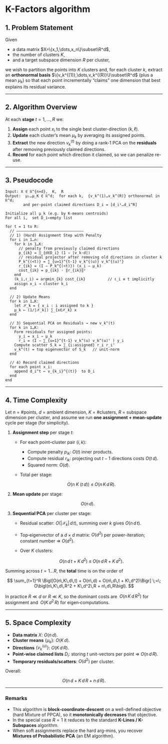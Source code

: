 # K-Factors algorithm

## 1. Problem Statement

Given

* a data matrix $X=\{x_1,\dots,x_n\}\subset\R^d$,
* the number of clusters $K$,
* and a target subspace dimension $R$ per cluster,

we wish to partition the points into $K$ clusters and, for each cluster $k$, extract an **orthonormal basis** $\{v_k^{(1)},\dots,v_k^{(R)}\}\subset\R^d$ (plus a mean $\mu_k$) so that each point incrementally “claims” one dimension that best explains its residual variance.

---

## 2. Algorithm Overview

At each **stage** $t=1,\dots,R$ we:

1. **Assign** each point $x_i$ to the single best cluster-direction $(k,\ell)$.
2. **Update** each cluster’s mean $\mu_k$ by averaging its assigned points.
3. **Extract** the new direction $v_k^{(t)}$ by doing a rank-1 PCA on the **residuals** after removing previously claimed directions.
4. **Record** for each point which direction it claimed, so we can penalize re-use.

---

## 3. Pseudocode

```plaintext
Input: X ∈ ℝ^{n×d},  K,  R
Output:  μ₁…μ_K ∈ ℝ^d;  for each k,  {v_k^(1)…v_k^(R)} orthonormal in ℝ^d;
        and per-point claimed directions D_i = [d_i¹…d_i^R]

Initialize all μ_k (e.g. by K-means centroids)
For all i,  set D_i←empty list

for t = 1 to R:
  // ——————————————————————————————
  // 1) (Hard) Assignment Step with Penalty
  for i in 1…n:
    for k in 1…K:
      // penalty from previously claimed directions
      p_{ik} = ∏_{d∈D_i} (1 − |v_k·d|)
      // residual projector after removing old directions in cluster k
      P_k^{(<t)} = ∑_{u=1}^{t-1} v_k^{(u)} v_k^{(u)ᵀ}
      r_{ik} = (I − P_k^{(<t)}) (x_i − μ_k)
      cost_{ik} = p_{ik} · ‖r_{ik}‖²
    end
    (k_i,ℓ_i) = argmin_{k} cost_{ik}          // ℓ_i ≡ t implicitly
    assign x_i → cluster k_i
  end

  // 2) Update Means
  for k in 1…K:
    let 𝒳_k = { x_i : i assigned to k }
    μ_k ← (1/|𝒳_k|) ∑_{x∈𝒳_k} x
  end

  // 3) Sequential PCA on Residuals → new v_k^(t)
  for k in 1…K:
    Form residuals for assigned points:
      y_i = x_i − μ_k
      r_i = (I − ∑_{u=1}^{t-1} v_k^(u) v_k^(u)ᵀ ) y_i
    Compute scatter S_k = ∑_{i:assigned} r_i r_iᵀ
    v_k^(t) = top eigenvector of S_k   // unit‐norm
  end

  // 4) Record claimed directions
  for each point x_i:
    append d_i^t ← v_{k_i}^{(t)}  to D_i
  end
end
```

---

## 4. Time Complexity

Let $n$ = #points, $d$ = ambient dimension, $K$ = #clusters, $R$ = subspace dimension per cluster, and assume we run **one assignment + mean-update** cycle per stage (for simplicity).

1. **Assignment step** per stage $t$:

   * For each point–cluster pair $(i,k)$:

     * Compute penalty $p_{ik}$: $O(t)$ inner products.
     * Compute residual $r_{ik}$: projecting out $t-1$ directions costs $O(t\,d)$.
     * Squared norm: $O(d)$.
   * Total per stage:

     $$
       O\bigl(n\;K\;(t\,d)\bigr)
       \;\le\;
       O(n\,K\,d\,R).
     $$

2. **Mean update** per stage:

   $$
     O(n\,d).
   $$

3. **Sequential PCA** per cluster per stage:

   * Residual scatter: $O(|\mathcal X_k|\,d\,t)$, summing over $k$ gives $O(n\,d\,t)$.
   * Top‐eigenvector of a $d\times d$ matrix: $O(d^2)$ per power-iteration; constant number ⇒ $O(d^2)$.
   * Over $K$ clusters:

     $$
       O(n\,d\,t \;+\; K\,d^2)
       \;\le\;
       O(n\,d\,R + K\,d^2).
     $$

Summing across $t=1\ldots R$, the **total** time is on the order of

$$
\sum_{t=1}^R \Bigl[O(n\,K\,d\,t) + O(n\,d) + O(n\,d\,t + K\,d^2)\Bigr]
\;=\;
O\bigl(n\,K\,d\,R^2 + K\,d^2\,R + n\,d\,R\bigl).
$$

In practice $R\ll d$ or $R\ll K$, so the dominant costs are
$\;O(n\,K\,d\,R^2)$ for assignment and
$\;O(K\,d^2\,R)$ for eigen‐computations.

---

## 5. Space Complexity

* **Data matrix** $X$: $O(n\,d)$.
* **Cluster means** $\{\mu_k\}$: $O(K\,d)$.
* **Directions** $\{v_k^{(u)}\}$: $O(K\,d\,R)$.
* **Point‐wise claimed lists** $D_i$: storing $t$ unit-vectors per point ⇒ $O(n\,d\,R)$.
* **Temporary residuals/scatters**: $O(d^2)$ per cluster.

Overall:

$$
O\bigl(n\,d \;+\; K\,d\,R \;+\; n\,d\,R\bigr).
$$

---

### Remarks

* This algorithm is **block-coordinate-descent** on a well-defined objective (hard Mixture of PPCA), so it **monotonically decreases** that objective.
* In the special case $R=1$ it reduces to the standard **K-Lines / K-Subspaces** algorithm.
* When soft assignments replace the hard arg-mins, you recover **Mixtures of Probabilistic PCA** (an EM algorithm).

